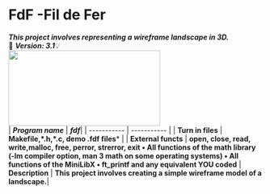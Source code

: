 # FdF -Fil de Fer
***This project involves representing a wireframe landscape in 3D.***\
:memo: ***Version: 3.1***:bulb:\
<img src='https://miro.medium.com/v2/resize:fit:1100/format:webp/1*vYsR345fPZhMouQP5vSIBg.png' width="300" height="150">\
| ***Program name***      | ***fdf***|
| ----------- | ----------- |
| **Turn in files**      | **Makefile,\*.h,\*.c, demo .fdf files*** |
| **External functs**   | **open, close, read, write,malloc, free, perror, strerror, exit • All functions of the math library (-lm compiler option, man 3 math on some operating systems) • All functions of the MiniLibX • ft_printf and any equivalent YOU coded** | **Description**   | **This project involves creating a simple wireframe model of a landscape.**|
